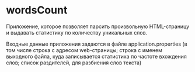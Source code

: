 # wordsCount

Приложение, которое позволяет парсить произвольную HTML-страницу и выдавать
статистику по количеству уникальных слов.


Входные данные приложения задаются в файле application.properties 
(в том числе  строка с адресом web-страницы;
строка с именем выходного файла, куда записывается статистика по частоте вхождения слов;
список раздителей, для разбиения слов текста)
